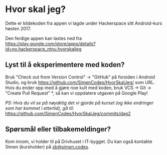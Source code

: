 # Hvor skal jeg?

Dette er kildekoden fra appen vi lagde under Hackerspace sitt Android-kurs høsten 2017.

Den ferdige appen kan lastes ned fra https://play.google.com/store/apps/details?id=no.hackerspace_ntnu.hvorskaljeg

## Lyst til å eksperimentere med koden?

Bruk "Check out from Version Control" -> "GitHub"
på forsiden i Android Studio, og bruk https://github.com/SimenCodes/HvorSkalJeg/ som URL.
Hvis du ender opp med å gjøre noe kult med koden, bruk VCS -> Git -> "Create Pull Request" \*, så kan vi oppdatere utgaven på Google Play!

_PS: Hvis du vil se på nøyaktig det vi gjorde på kurset (og ikke endringer som har kommet i ettertid), gå til:_
https://github.com/SimenCodes/HvorSkalJeg/commits/dag2

## Spørsmål eller tilbakemeldinger?

Kom innom, vi holder til på Drivhuset i IT-bygget.
Du kan også kontakte Simen (kursholder) på sb@simen.codes.